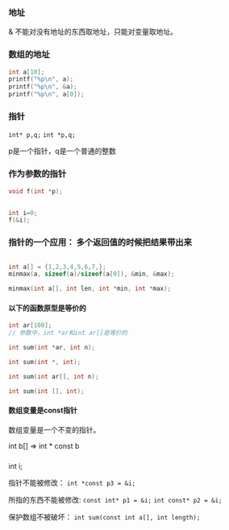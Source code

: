 
### 地址

& 不能对没有地址的东西取地址，只能对变量取地址。



### 数组的地址

```c
int a[10];
printf("%p\n", a);
printf("%p\n", &a);
printf("%p\n", a[0]);
```


### 指针

`int* p,q;`
`int *p,q;`

p是一个指针，q是一个普通的整数

### 作为参数的指针

```c
void f(int *p);


int i=0;
f(&i);
```

### 指针的一个应用： 多个返回值的时候把结果带出来

```c

int a[] = {1,2,3,4,5,6,7,};
minmax(a, sizeof(a)/sizeof(a[0]), &min, &max);

minmax(int a[], int len, int *min, int *max);
```


#### 以下的函数原型是等价的

```c
int ar[100];
// 参数中，int *ar和int ar[]是等价的

int sum(int *ar, int n);

int sum(int *, int);

int sum(int ar[], int n);

int sum(int [], int);
```

#### 数组变量是const指针
数组变量是一个不变的指针。

int b[] => int * const b



### 

int i;

指针不能被修改：
`int *const p3 = &i;`

所指的东西不能被修改:
`const int* p1 = &i;`
`int const* p2 = &i;`


保护数组不被破坏：
`int sum(const int a[], int length);`



